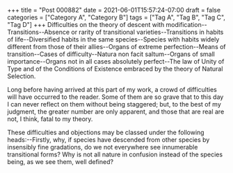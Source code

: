 +++
title = "Post 000882"
date = 2021-06-01T15:57:24-07:00
draft = false
categories = ["Category A", "Category B"]
tags = ["Tag A", "Tag B", "Tag C", "Tag D"]
+++
Difficulties on the theory of descent with modification--Transitions--Absence or rarity of transitional varieties--Transitions in habits of life--Diversified habits in the same species--Species with habits widely different from those of their allies--Organs of extreme perfection--Means of transition--Cases of difficulty--Natura non facit saltum--Organs of small importance--Organs not in all cases absolutely perfect--The law of Unity of Type and of the Conditions of Existence embraced by the theory of Natural Selection.

Long before having arrived at this part of my work, a crowd of difficulties will have occurred to the reader. Some of them are so grave that to this day I can never reflect on them without being staggered; but, to the best of my judgment, the greater number are only apparent, and those that are real are not, I think, fatal to my theory.

These difficulties and objections may be classed under the following heads:--Firstly, why, if species have descended from other species by insensibly fine gradations, do we not everywhere see innumerable transitional forms? Why is not all nature in confusion instead of the species being, as we see them, well defined?
